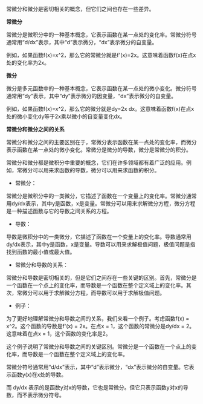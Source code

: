 常微分和微分是密切相关的概念，但它们之间也存在一些差异。

  

**常微分**

  

常微分是微积分中的一种基本概念，它表示函数在某一点处的变化率。常微分符号通常用“d/dx”表示，其中“d”表示微分，“dx”表示微分的自变量。

  

例如，如果函数f(x)=x^2，那么它的常微分就是f'(x)=2x。这意味着函数f(x)在点x处的变化率为2x。

  

**微分**

  

微分是多元函数中的一种基本概念，它表示函数在某一点处的微小变化。微分符号通常用“dy”表示，其中“dy”表示微分的因变量，“dx”表示微分的自变量。

  

例如，如果函数f(x)=x^2，那么它的微分就是dy=2x dx。这意味着函数f(x)在点x处的微小变化dy等于2x乘以微小的自变量变化dx。

  

**常微分和微分之间的关系**

  

常微分和微分之间的主要区别在于，常微分表示函数在某一点处的变化率，而微分表示函数在某一点处的微小变化。常微分是微分的导数，微分是常微分的积分。

  

常微分和微分都是微积分中重要的概念，它们在许多领域都有着广泛的应用。例如，常微分可以用来求函数的导数，微分可以用来求函数的积分。

* 常微分：

  

常微分是微积分中的一类微分，它描述了函数在一个变量上的变化率。常微分通常用dy/dx表示，其中y是函数，x是变量。常微分可以用来求解微分方程，微分方程是一种描述函数与它的导数之间关系的方程。

  

* 导数：

  

导数是微积分中的一类微分，它描述了函数在一个变量上的变化率。导数通常用dy/dx表示，其中y是函数，x是变量。导数可以用来求解极值问题，极值问题是指找到函数的最小值或最大值。

  

* 常微分和导数的关系：

  

常微分和导数是密切相关的，但是它们之间存在一些关键的区别。首先，常微分是一个函数在一个点上的变化率，而导数是一个函数在整个定义域上的变化率。其次，常微分可以用于求解微分方程，而导数可以用于求解极值问题。

  

* 例子：

  

为了更好地理解常微分和导数之间的关系，我们来看一个例子。考虑函数f(x) = x^2。这个函数的导数是f'(x) = 2x。在点x = 1，这个函数的常微分是dy/dx = 2。这意味着在点x = 1，这个函数的变化率是2。

  

这个例子说明了常微分和导数之间的关键区别。常微分是一个函数在一个点上的变化率，而导数是一个函数在整个定义域上的变化率。

常微分符号通常用“d/dx”表示，其中“d”表示微分，“dx”表示微分的自变量。它表示函数y(x)在x处的导数。

  

而 dy/dx 表示的是函数y对x的导数，它也是常微分。但它只表示函数y对x的导数，而不表示微分符号。